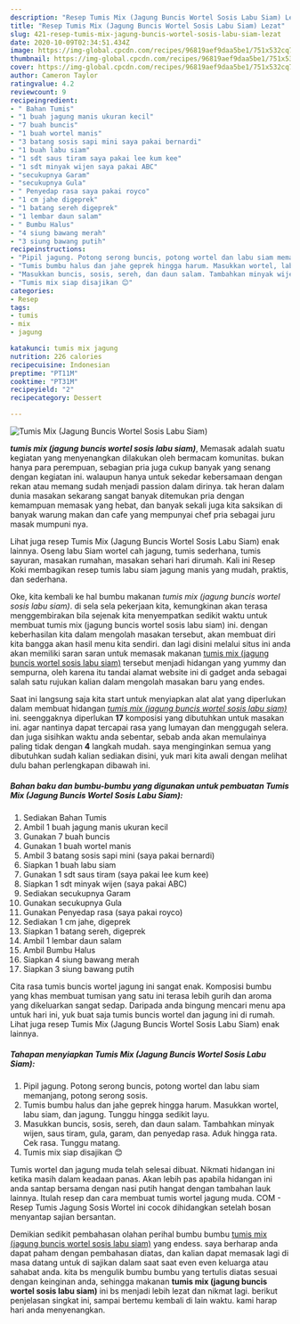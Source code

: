 ```yaml
---
description: "Resep Tumis Mix (Jagung Buncis Wortel Sosis Labu Siam) Lezat"
title: "Resep Tumis Mix (Jagung Buncis Wortel Sosis Labu Siam) Lezat"
slug: 421-resep-tumis-mix-jagung-buncis-wortel-sosis-labu-siam-lezat
date: 2020-10-09T02:34:51.434Z
image: https://img-global.cpcdn.com/recipes/96819aef9daa5be1/751x532cq70/tumis-mix-jagung-buncis-wortel-sosis-labu-siam-foto-resep-utama.jpg
thumbnail: https://img-global.cpcdn.com/recipes/96819aef9daa5be1/751x532cq70/tumis-mix-jagung-buncis-wortel-sosis-labu-siam-foto-resep-utama.jpg
cover: https://img-global.cpcdn.com/recipes/96819aef9daa5be1/751x532cq70/tumis-mix-jagung-buncis-wortel-sosis-labu-siam-foto-resep-utama.jpg
author: Cameron Taylor
ratingvalue: 4.2
reviewcount: 9
recipeingredient:
- " Bahan Tumis"
- "1 buah jagung manis ukuran kecil"
- "7 buah buncis"
- "1 buah wortel manis"
- "3 batang sosis sapi mini saya pakai bernardi"
- "1 buah labu siam"
- "1 sdt saus tiram saya pakai lee kum kee"
- "1 sdt minyak wijen saya pakai ABC"
- "secukupnya Garam"
- "secukupnya Gula"
- " Penyedap rasa saya pakai royco"
- "1 cm jahe digeprek"
- "1 batang sereh digeprek"
- "1 lembar daun salam"
- " Bumbu Halus"
- "4 siung bawang merah"
- "3 siung bawang putih"
recipeinstructions:
- "Pipil jagung. Potong serong buncis, potong wortel dan labu siam memanjang, potong serong sosis."
- "Tumis bumbu halus dan jahe geprek hingga harum. Masukkan wortel, labu siam, dan jagung. Tunggu hingga sedikit layu."
- "Masukkan buncis, sosis, sereh, dan daun salam. Tambahkan minyak wijen, saus tiram, gula, garam, dan penyedap rasa. Aduk hingga rata. Cek rasa. Tunggu matang."
- "Tumis mix siap disajikan 😊"
categories:
- Resep
tags:
- tumis
- mix
- jagung

katakunci: tumis mix jagung 
nutrition: 226 calories
recipecuisine: Indonesian
preptime: "PT11M"
cooktime: "PT31M"
recipeyield: "2"
recipecategory: Dessert

---
```



![Tumis Mix (Jagung Buncis Wortel Sosis Labu Siam)](https://img-global.cpcdn.com/recipes/96819aef9daa5be1/751x532cq70/tumis-mix-jagung-buncis-wortel-sosis-labu-siam-foto-resep-utama.jpg)

<b><i>tumis mix (jagung buncis wortel sosis labu siam)</i></b>, Memasak adalah suatu kegiatan yang menyenangkan dilakukan oleh bermacam komunitas. bukan hanya para perempuan, sebagian pria juga cukup banyak yang senang dengan kegiatan ini. walaupun hanya untuk sekedar kebersamaan dengan rekan atau memang sudah menjadi passion dalam dirinya. tak heran dalam dunia masakan sekarang sangat banyak ditemukan pria dengan kemampuan memasak yang hebat, dan banyak sekali juga kita saksikan di banyak warung makan dan cafe yang mempunyai chef pria sebagai juru masak mumpuni nya.

Lihat juga resep Tumis Mix (Jagung Buncis Wortel Sosis Labu Siam) enak lainnya. Oseng labu Siam wortel cah jagung, tumis sederhana, tumis sayuran, masakan rumahan, masakan sehari hari dirumah. Kali ini Resep Koki membagikan resep tumis labu siam jagung manis yang mudah, praktis, dan sederhana.

Oke, kita kembali ke hal bumbu makanan <i>tumis mix (jagung buncis wortel sosis labu siam)</i>. di sela sela pekerjaan kita, kemungkinan akan terasa menggembirakan bila sejenak kita menyempatkan sedikit waktu untuk membuat tumis mix (jagung buncis wortel sosis labu siam) ini. dengan keberhasilan kita dalam mengolah masakan tersebut, akan membuat diri kita bangga akan hasil menu kita sendiri. dan lagi disini melalui situs ini anda akan memiliki saran saran untuk memasak makanan <u>tumis mix (jagung buncis wortel sosis labu siam)</u> tersebut menjadi hidangan yang yummy dan sempurna, oleh karena itu tandai alamat website ini di gadget anda sebagai salah satu rujukan kalian dalam mengolah masakan baru yang endes.


Saat ini langsung saja kita start untuk menyiapkan alat alat yang diperlukan dalam membuat hidangan <u><i>tumis mix (jagung buncis wortel sosis labu siam)</i></u> ini. seenggaknya diperlukan <b>17</b> komposisi yang dibutuhkan untuk masakan ini. agar nantinya dapat tercapai rasa yang lumayan dan menggugah selera. dan juga sisihkan waktu anda sebentar, sebab anda akan memulainya paling tidak dengan <b>4</b> langkah mudah. saya menginginkan semua yang dibutuhkan sudah kalian sediakan disini, yuk mari kita awali dengan melihat dulu bahan perlengkapan dibawah ini.

<!--inarticleads1-->

##### Bahan baku dan bumbu-bumbu yang digunakan untuk pembuatan Tumis Mix (Jagung Buncis Wortel Sosis Labu Siam):

1. Sediakan  Bahan Tumis
1. Ambil 1 buah jagung manis ukuran kecil
1. Gunakan 7 buah buncis
1. Gunakan 1 buah wortel manis
1. Ambil 3 batang sosis sapi mini (saya pakai bernardi)
1. Siapkan 1 buah labu siam
1. Gunakan 1 sdt saus tiram (saya pakai lee kum kee)
1. Siapkan 1 sdt minyak wijen (saya pakai ABC)
1. Sediakan secukupnya Garam
1. Gunakan secukupnya Gula
1. Gunakan  Penyedap rasa (saya pakai royco)
1. Sediakan 1 cm jahe, digeprek
1. Siapkan 1 batang sereh, digeprek
1. Ambil 1 lembar daun salam
1. Ambil  Bumbu Halus
1. Siapkan 4 siung bawang merah
1. Siapkan 3 siung bawang putih


Cita rasa tumis buncis wortel jagung ini sangat enak. Komposisi bumbu yang khas membuat tumisan yang satu ini terasa lebih gurih dan aroma yang dikeluarkan sangat sedap. Daripada anda bingung mencari menu apa untuk hari ini, yuk buat saja tumis buncis wortel dan jagung ini di rumah. Lihat juga resep Tumis Mix (Jagung Buncis Wortel Sosis Labu Siam) enak lainnya. 

<!--inarticleads2-->

##### Tahapan menyiapkan Tumis Mix (Jagung Buncis Wortel Sosis Labu Siam):

1. Pipil jagung. Potong serong buncis, potong wortel dan labu siam memanjang, potong serong sosis.
1. Tumis bumbu halus dan jahe geprek hingga harum. Masukkan wortel, labu siam, dan jagung. Tunggu hingga sedikit layu.
1. Masukkan buncis, sosis, sereh, dan daun salam. Tambahkan minyak wijen, saus tiram, gula, garam, dan penyedap rasa. Aduk hingga rata. Cek rasa. Tunggu matang.
1. Tumis mix siap disajikan 😊


Tumis wortel dan jagung muda telah selesai dibuat. Nikmati hidangan ini ketika masih dalam keadaan panas. Akan lebih pas apabila hidangan ini anda santap bersama dengan nasi putih hangat dengan tambahan lauk lainnya. Itulah resep dan cara membuat tumis wortel jagung muda. COM - Resep Tumis Jagung Sosis Wortel ini cocok dihidangkan setelah bosan menyantap sajian bersantan. 

Demikian sedikit pembahasan olahan perihal bumbu bumbu <u>tumis mix (jagung buncis wortel sosis labu siam)</u> yang endess. saya berharap anda dapat paham dengan pembahasan diatas, dan kalian dapat memasak lagi di masa datang untuk di sajikan dalam saat saat even even keluarga atau sahabat anda. kita bs mengulik bumbu bumbu yang tertulis diatas sesuai dengan keinginan anda, sehingga makanan <b>tumis mix (jagung buncis wortel sosis labu siam)</b> ini bs menjadi lebih lezat dan nikmat lagi. berikut penjelasan singkat ini, sampai bertemu kembali di lain waktu. kami harap hari anda menyenangkan.
